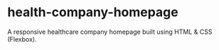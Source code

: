 # health-company-homepage
A responsive healthcare company homepage built using HTML &amp; CSS (Flexbox).
